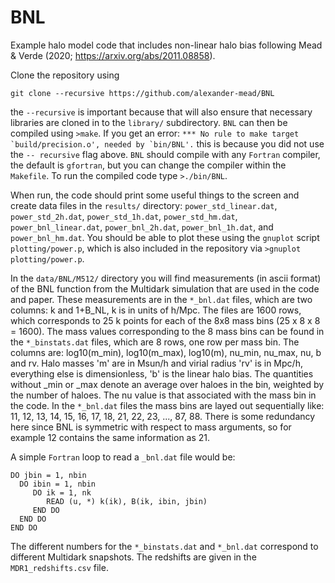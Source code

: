 # BNL

Example halo model code that includes non-linear halo bias following Mead & Verde (2020; https://arxiv.org/abs/2011.08858).

Clone the repository using
```
git clone --recursive https://github.com/alexander-mead/BNL
```
the ```--recursive``` is important because that will also ensure that necessary libraries are cloned in to the ```library/``` subdirectory. ```BNL``` can then be compiled using ```>make```. If you get an error: ```*** No rule to make target `build/precision.o', needed by `bin/BNL'.``` this is because you did not use the ```-- recursive``` flag above. ```BNL``` should compile with any ```Fortran``` compiler, the default is ```gfortran```, but you can change the compiler within the ```Makefile```. To run the compiled code type ```>./bin/BNL```.

When run, the code should print some useful things to the screen and create data files in the `results/` directory: `power_std_linear.dat`, `power_std_2h.dat`, `power_std_1h.dat`, `power_std_hm.dat`, `power_bnl_linear.dat`, `power_bnl_2h.dat`, `power_bnl_1h.dat`, and `power_bnl_hm.dat`. You should be able to plot these using the `gnuplot` script `plotting/power.p`, which is also included in the repository via `>gnuplot plotting/power.p`.

In the `data/BNL/M512/` directory you will find measurements (in ascii format) of the BNL function from the Multidark simulation that are used in the code and paper. These measurements are in the `*_bnl.dat` files, which are two columns: k and 1+B_NL, k is in units of h/Mpc. The files are 1600 rows, which corresponds to 25 k points for each of the 8x8 mass bins (25 x 8 x 8 = 1600). The mass values corresponding to the 8 mass bins can be found in the `*_binstats.dat` files, which are 8 rows, one row per mass bin. The columns are: log10(m_min), log10(m_max), log10(m), nu_min, nu_max, nu, b and rv. Halo masses 'm' are in Msun/h and virial radius 'rv' is in Mpc/h, everything else is dimensionless, 'b' is the linear halo bias. The quantities without _min or _max denote an average over haloes in the bin, weighted by the number of haloes. The nu value is that associated with the mass bin in the code. In the `*_bnl.dat` files the mass bins are layed out sequentially like: 11, 12, 13, 14, 15, 16, 17, 18, 21, 22, 23, ..., 87, 88. There is some redundancy here since BNL is symmetric with respect to mass arguments, so for example 12 contains the same information as 21.

A simple `Fortran` loop to read a `_bnl.dat` file would be:

```
DO jbin = 1, nbin
  DO ibin = 1, nbin
     DO ik = 1, nk
        READ (u, *) k(ik), B(ik, ibin, jbin)
     END DO
  END DO
END DO
```

The different numbers for the `*_binstats.dat` and `*_bnl.dat` correspond to different Multidark snapshots. The redshifts are given in the `MDR1_redshifts.csv` file.

